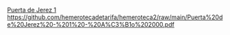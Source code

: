 <a href="https://github.com/hemerotecadetarifa/hemeroteca2/raw/main/Puerta%20de%20Jerez%20-%201%20-%20A%C3%B1o%202000.pdf" target="_blank"> Puerta de Jerez 1 </a> <br>
https://github.com/hemerotecadetarifa/hemeroteca2/raw/main/Puerta%20de%20Jerez%20-%201%20-%20A%C3%B1o%202000.pdf
